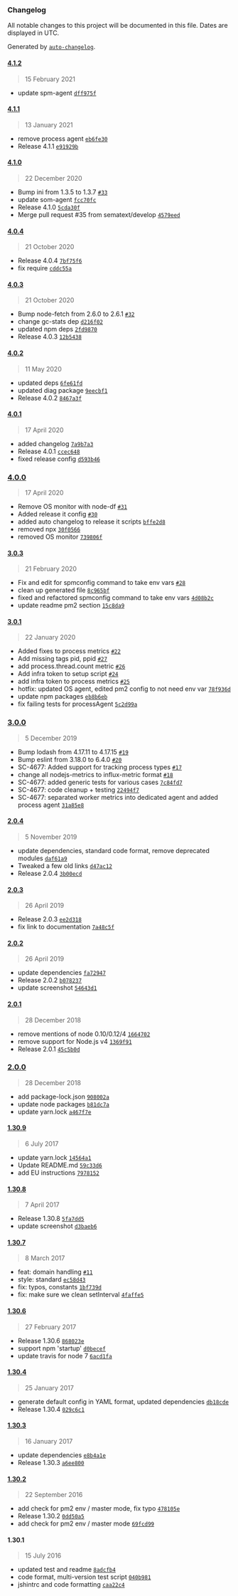 ### Changelog

All notable changes to this project will be documented in this file. Dates are displayed in UTC.

Generated by [`auto-changelog`](https://github.com/CookPete/auto-changelog).

#### [4.1.2](https://github.com/sematext/spm-agent-nodejs/compare/4.1.1...4.1.2)

> 15 February 2021

- update spm-agent [`dff975f`](https://github.com/sematext/spm-agent-nodejs/commit/dff975f3bbabb580801fcc7203ebcaa187613cf1)

#### [4.1.1](https://github.com/sematext/spm-agent-nodejs/compare/4.1.0...4.1.1)

> 13 January 2021

- remove process agent [`eb6fe30`](https://github.com/sematext/spm-agent-nodejs/commit/eb6fe30b9f24af3286216006405ea16f97ccc637)
- Release 4.1.1 [`e91929b`](https://github.com/sematext/spm-agent-nodejs/commit/e91929b63a934e66f61038765a47e6ca350e68ed)

#### [4.1.0](https://github.com/sematext/spm-agent-nodejs/compare/4.0.4...4.1.0)

> 22 December 2020

- Bump ini from 1.3.5 to 1.3.7 [`#33`](https://github.com/sematext/spm-agent-nodejs/pull/33)
- update som-agent [`fcc70fc`](https://github.com/sematext/spm-agent-nodejs/commit/fcc70fcf2feaff91c70a0c4a41109e73cca701aa)
- Release 4.1.0 [`5cda30f`](https://github.com/sematext/spm-agent-nodejs/commit/5cda30fd3aa623982af5926c747a561923a19314)
- Merge pull request #35 from sematext/develop [`4579eed`](https://github.com/sematext/spm-agent-nodejs/commit/4579eedeb684fa5e7ec4d3dcc362f16ce2b20f41)

#### [4.0.4](https://github.com/sematext/spm-agent-nodejs/compare/4.0.3...4.0.4)

> 21 October 2020

- Release 4.0.4 [`7bf75f6`](https://github.com/sematext/spm-agent-nodejs/commit/7bf75f6d31ca8ad0df805cf04d20f101fb437994)
- fix require [`cddc55a`](https://github.com/sematext/spm-agent-nodejs/commit/cddc55a895dcf09cd1119a5645f27b755ab3387d)

#### [4.0.3](https://github.com/sematext/spm-agent-nodejs/compare/4.0.2...4.0.3)

> 21 October 2020

- Bump node-fetch from 2.6.0 to 2.6.1 [`#32`](https://github.com/sematext/spm-agent-nodejs/pull/32)
- change gc-stats dep [`d216f02`](https://github.com/sematext/spm-agent-nodejs/commit/d216f024ff64201b144f55c6642ba808b3ed0b59)
- updated npm deps [`2fd9870`](https://github.com/sematext/spm-agent-nodejs/commit/2fd9870dff0716e379a7ece3b425e75cd6e98fb6)
- Release 4.0.3 [`12b5438`](https://github.com/sematext/spm-agent-nodejs/commit/12b543802119e443cc708069bdff545e426deed2)

#### [4.0.2](https://github.com/sematext/spm-agent-nodejs/compare/4.0.1...4.0.2)

> 11 May 2020

- updated deps [`6fe61fd`](https://github.com/sematext/spm-agent-nodejs/commit/6fe61fdd23d14407972ca52a235e71716a4bcc5c)
- updated diag package [`9eecbf1`](https://github.com/sematext/spm-agent-nodejs/commit/9eecbf10e94a743b20886da7ca75590e516c5b5e)
- Release 4.0.2 [`8467a3f`](https://github.com/sematext/spm-agent-nodejs/commit/8467a3f8e626417b679eb66549de822adbd552a5)

#### [4.0.1](https://github.com/sematext/spm-agent-nodejs/compare/4.0.0...4.0.1)

> 17 April 2020

- added changelog [`7a9b7a3`](https://github.com/sematext/spm-agent-nodejs/commit/7a9b7a3550dbb6c8dc38cf262d8fca2568d85935)
- Release 4.0.1 [`ccec648`](https://github.com/sematext/spm-agent-nodejs/commit/ccec64865112816c2be883c93e960407be4070b5)
- fixed release config [`d593b46`](https://github.com/sematext/spm-agent-nodejs/commit/d593b468162157c58b6ac3c7eab7dd14c21c943d)

### [4.0.0](https://github.com/sematext/spm-agent-nodejs/compare/3.0.3...4.0.0)

> 17 April 2020

- Remove OS monitor with node-df  [`#31`](https://github.com/sematext/spm-agent-nodejs/pull/31)
- Added release it config [`#30`](https://github.com/sematext/spm-agent-nodejs/pull/30)
- added auto changelog to release it scripts [`bffe2d8`](https://github.com/sematext/spm-agent-nodejs/commit/bffe2d8b502782c54d25de0f4b61e54b61637344)
- removed npx [`30f0566`](https://github.com/sematext/spm-agent-nodejs/commit/30f0566354e6d7f318cb9834dba3c17d81d8e46c)
- removed OS monitor [`739806f`](https://github.com/sematext/spm-agent-nodejs/commit/739806f0497b9547ae47e3860d23f9aa28644c3d)

#### [3.0.3](https://github.com/sematext/spm-agent-nodejs/compare/3.0.1...3.0.3)

> 21 February 2020

- Fix and edit for spmconfig command to take env vars [`#28`](https://github.com/sematext/spm-agent-nodejs/pull/28)
- clean up generated file [`8c965bf`](https://github.com/sematext/spm-agent-nodejs/commit/8c965bf111afa49ca6d9bdf7eaa77f0771565203)
- fixed and refactored spmconfig command to take env vars [`4d08b2c`](https://github.com/sematext/spm-agent-nodejs/commit/4d08b2c7fca32f5dc92a79fe52e736b4ab6cfb51)
- update readme pm2 section [`15c8da9`](https://github.com/sematext/spm-agent-nodejs/commit/15c8da9d459481325727d14eade322e45a80a90e)

#### [3.0.1](https://github.com/sematext/spm-agent-nodejs/compare/3.0.0...3.0.1)

> 22 January 2020

- Added fixes to process metrics [`#22`](https://github.com/sematext/spm-agent-nodejs/pull/22)
- Add missing tags pid, ppid [`#27`](https://github.com/sematext/spm-agent-nodejs/pull/27)
- add process.thread.count metric [`#26`](https://github.com/sematext/spm-agent-nodejs/pull/26)
- Add infra token to setup script [`#24`](https://github.com/sematext/spm-agent-nodejs/pull/24)
- add infra token to process metrics [`#25`](https://github.com/sematext/spm-agent-nodejs/pull/25)
- hotfix: updated OS agent, edited pm2 config to not need env var [`78f936d`](https://github.com/sematext/spm-agent-nodejs/commit/78f936daadf366e7b08359579cae0ee117de5729)
- update npm packages [`eb8b6eb`](https://github.com/sematext/spm-agent-nodejs/commit/eb8b6ebed5d025c23d0f2180966f62179131f5dc)
- fix failing tests for processAgent [`5c2d99a`](https://github.com/sematext/spm-agent-nodejs/commit/5c2d99a9c60ac59eefd65743fae870101282ec07)

### [3.0.0](https://github.com/sematext/spm-agent-nodejs/compare/2.0.4...3.0.0)

> 5 December 2019

- Bump lodash from 4.17.11 to 4.17.15 [`#19`](https://github.com/sematext/spm-agent-nodejs/pull/19)
- Bump eslint from 3.18.0 to 6.4.0 [`#20`](https://github.com/sematext/spm-agent-nodejs/pull/20)
- SC-4677: Added support for tracking process types [`#17`](https://github.com/sematext/spm-agent-nodejs/pull/17)
- change all nodejs-metrics to influx-metric format [`#18`](https://github.com/sematext/spm-agent-nodejs/pull/18)
- SC-4677: added generic tests for various cases [`7c84fd7`](https://github.com/sematext/spm-agent-nodejs/commit/7c84fd7e06ee981b1d66cbcf48fc7da83e9c5a26)
- SC-4677: code cleanup + testing [`22494f7`](https://github.com/sematext/spm-agent-nodejs/commit/22494f7179294b4c2fc757b57befcaec8be5681a)
- SC-4677: separated worker metrics into dedicated agent and added process agent [`31a85e8`](https://github.com/sematext/spm-agent-nodejs/commit/31a85e87959fb78ec6cfba371a62099a648a4003)

#### [2.0.4](https://github.com/sematext/spm-agent-nodejs/compare/2.0.3...2.0.4)

> 5 November 2019

- update dependencies, standard code format, remove deprecated modules [`daf61a9`](https://github.com/sematext/spm-agent-nodejs/commit/daf61a9a0e25652d62f64e6cb01ea8ebb01a51d6)
- Tweaked a few old links [`d47ac12`](https://github.com/sematext/spm-agent-nodejs/commit/d47ac1255035291a98156d1340d2483712365b05)
- Release 2.0.4 [`3b00ecd`](https://github.com/sematext/spm-agent-nodejs/commit/3b00ecd7193a3fb57177f01e26cb349b29f07942)

#### [2.0.3](https://github.com/sematext/spm-agent-nodejs/compare/2.0.2...2.0.3)

> 26 April 2019

- Release 2.0.3 [`ee2d318`](https://github.com/sematext/spm-agent-nodejs/commit/ee2d318540b378a19ac2a1597fc04cc9b77faf3c)
- fix link to documentation [`7a48c5f`](https://github.com/sematext/spm-agent-nodejs/commit/7a48c5f97a9934e937ea270839c463b066be3382)

#### [2.0.2](https://github.com/sematext/spm-agent-nodejs/compare/2.0.1...2.0.2)

> 26 April 2019

- update dependencies [`fa72947`](https://github.com/sematext/spm-agent-nodejs/commit/fa729470b4ba102987efd3f5fb655045e59d28e6)
- Release 2.0.2 [`b078237`](https://github.com/sematext/spm-agent-nodejs/commit/b078237aea9fe30ee10d81fb63064158f4c8a588)
- update screenshot [`54643d1`](https://github.com/sematext/spm-agent-nodejs/commit/54643d129c1ce54be809ca0145de5a9c6d534013)

#### [2.0.1](https://github.com/sematext/spm-agent-nodejs/compare/2.0.0...2.0.1)

> 28 December 2018

- remove mentions of node 0.10/0.12/4 [`1664702`](https://github.com/sematext/spm-agent-nodejs/commit/1664702eeaf33bc46c23d4f3987e8790249da9a6)
- remove support for Node.js v4 [`1369f91`](https://github.com/sematext/spm-agent-nodejs/commit/1369f916e8232ecd4919045546b033e7ab7e8430)
- Release 2.0.1 [`45c5b0d`](https://github.com/sematext/spm-agent-nodejs/commit/45c5b0d5bef403c2bba143a6739421224e277848)

### [2.0.0](https://github.com/sematext/spm-agent-nodejs/compare/1.30.9...2.0.0)

> 28 December 2018

- add package-lock.json [`908002a`](https://github.com/sematext/spm-agent-nodejs/commit/908002ad8951f20c698b72e9960999fdc2cb9b53)
- update node packages [`b81dc7a`](https://github.com/sematext/spm-agent-nodejs/commit/b81dc7a5f3944e9f7aadb602ca0ca715a2b98fdd)
- update yarn.lock [`a467f7e`](https://github.com/sematext/spm-agent-nodejs/commit/a467f7e77aaf5fdbbf7dbd0e7db02ea0f2a2e60e)

#### [1.30.9](https://github.com/sematext/spm-agent-nodejs/compare/1.30.8...1.30.9)

> 6 July 2017

- update yarn.lock [`14564a1`](https://github.com/sematext/spm-agent-nodejs/commit/14564a1a3d6b135ff00798f7e7243553eb4a3bea)
- Update README.md [`59c33d6`](https://github.com/sematext/spm-agent-nodejs/commit/59c33d61a4b20afe75ab7154ee9ca5e2d4ee4f39)
- add EU instructions [`7978152`](https://github.com/sematext/spm-agent-nodejs/commit/7978152de4fe22c70caa1e2a07aa5d0706c1b0b4)

#### [1.30.8](https://github.com/sematext/spm-agent-nodejs/compare/1.30.7...1.30.8)

> 7 April 2017

- Release 1.30.8 [`5fa7dd5`](https://github.com/sematext/spm-agent-nodejs/commit/5fa7dd5d50ceaa6e00f530024cfe477108fd62e4)
- update screenshot [`d3baeb6`](https://github.com/sematext/spm-agent-nodejs/commit/d3baeb6fe0a06d90a3aea925c23def0dc3bfced1)

#### [1.30.7](https://github.com/sematext/spm-agent-nodejs/compare/1.30.6...1.30.7)

> 8 March 2017

- feat: domain handling [`#11`](https://github.com/sematext/spm-agent-nodejs/pull/11)
- style: standard [`ec58d43`](https://github.com/sematext/spm-agent-nodejs/commit/ec58d433511402630a49466aa46ccd2549af8289)
- fix: typos, constants [`1bf739d`](https://github.com/sematext/spm-agent-nodejs/commit/1bf739d35d0e6c4ac8d51aba616c7d022df6364b)
- fix: make sure we clean setInterval [`4faffe5`](https://github.com/sematext/spm-agent-nodejs/commit/4faffe52d639ddfb1cd7692530c8bf7c44ff21ca)

#### [1.30.6](https://github.com/sematext/spm-agent-nodejs/compare/1.30.4...1.30.6)

> 27 February 2017

- Release 1.30.6 [`868023e`](https://github.com/sematext/spm-agent-nodejs/commit/868023e07157eef75c9d6eb7592fd531bdfe949c)
- support npm 'startup' [`d0becef`](https://github.com/sematext/spm-agent-nodejs/commit/d0becef0bd5a8eb34da58744d12e6f074e3fb90e)
- update travis for node 7 [`6acd1fa`](https://github.com/sematext/spm-agent-nodejs/commit/6acd1fa77d017278d77a20497c6d34f4952ea64a)

#### [1.30.4](https://github.com/sematext/spm-agent-nodejs/compare/1.30.3...1.30.4)

> 25 January 2017

- generate default config in YAML format, updated dependencies [`db18cde`](https://github.com/sematext/spm-agent-nodejs/commit/db18cde8f318a7e5efa3d5d76c2098dea697dfc3)
- Release 1.30.4 [`029c6c1`](https://github.com/sematext/spm-agent-nodejs/commit/029c6c122bfce32f702ba801424681facd9d17de)

#### [1.30.3](https://github.com/sematext/spm-agent-nodejs/compare/1.30.2...1.30.3)

> 16 January 2017

- update dependencies [`e8b4a1e`](https://github.com/sematext/spm-agent-nodejs/commit/e8b4a1e909cb2b1c4bf6812898cfbf28075c3982)
- Release 1.30.3 [`a6ee800`](https://github.com/sematext/spm-agent-nodejs/commit/a6ee800f1ea66702a92b991a2f615ed017fbcb5f)

#### [1.30.2](https://github.com/sematext/spm-agent-nodejs/compare/1.30.1...1.30.2)

> 22 September 2016

- add check for pm2 env / master mode, fix typo [`478105e`](https://github.com/sematext/spm-agent-nodejs/commit/478105e5dbf03b7b85a356df4aa6ce2b788a2a22)
- Release 1.30.2 [`0dd50a5`](https://github.com/sematext/spm-agent-nodejs/commit/0dd50a5f4969691f8fad4c25af44f0d0179dea6b)
- add check for pm2 env / master mode [`69fcd99`](https://github.com/sematext/spm-agent-nodejs/commit/69fcd998f884a84b7b940a41f71f33a9c078b33d)

#### 1.30.1

> 15 July 2016

- updated test and readme [`8adcfb4`](https://github.com/sematext/spm-agent-nodejs/commit/8adcfb4cd9af290a2a162fd5f03d066abd3ac8aa)
- code format, multi-version test script [`040b981`](https://github.com/sematext/spm-agent-nodejs/commit/040b98138b3cfabf5fbdd32e81ab3c1912a4ce2f)
- jshintrc and code formatting [`caa22c4`](https://github.com/sematext/spm-agent-nodejs/commit/caa22c4d03f92815a7e30665f48140f66877f0e4)
